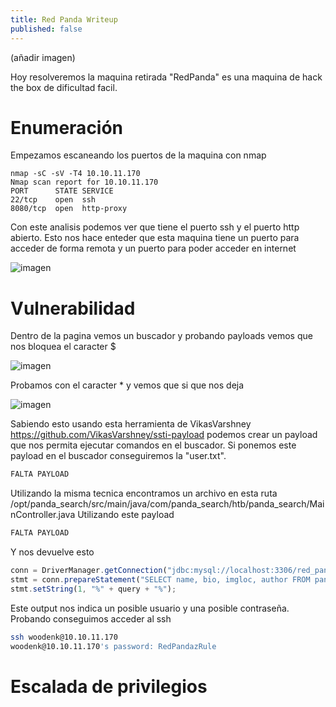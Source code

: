 ```yaml
---
title: Red Panda Writeup
published: false
---
```


(añadir imagen)

Hoy resolveremos la maquina retirada "RedPanda" es una maquina de hack the box de dificultad facil.

# [](#header-1) Enumeración

Empezamos escaneando los puertos de la maquina con nmap

```nmap
nmap -sC -sV -T4 10.10.11.170
Nmap scan report for 10.10.11.170
PORT      STATE SERVICE
22/tcp    open  ssh
8080/tcp  open  http-proxy
```
Con este analisis podemos ver que tiene el puerto ssh y el puerto http abierto. Esto nos hace enteder que esta maquina tiene un puerto para acceder de forma remota y un puerto para poder acceder en internet

![imagen](https://user-images.githubusercontent.com/109216235/185764843-feace9a3-e2e5-43e9-a1c4-3271e7620de2.png)

# [](#header-2) Vulnerabilidad

Dentro de la pagina vemos un buscador y probando payloads vemos que nos bloquea el caracter $

![imagen](https://user-images.githubusercontent.com/109216235/185764827-93488e1f-c4de-4f1c-b9fb-d89c58276616.png)

Probamos con el caracter * y vemos que si que nos deja

![imagen](https://user-images.githubusercontent.com/109216235/185764892-8e6c1201-4efe-42bd-a6c4-26852677a38e.png)

Sabiendo esto usando esta herramienta de VikasVarshney https://github.com/VikasVarshney/ssti-payload podemos crear un payload que nos permita ejecutar comandos en el buscador. Si ponemos este payload en el buscador conseguiremos la "user.txt".

```javascript
FALTA PAYLOAD
```
Utilizando la misma tecnica encontramos un archivo en esta ruta /opt/panda_search/src/main/java/com/panda_search/htb/panda_search/MainController.java Utilizando este payload 

```javascript
FALTA PAYLOAD
```

Y nos devuelve esto

```javascript
conn = DriverManager.getConnection("jdbc:mysql://localhost:3306/red_panda", "woodenk", "RedPandazRule");
stmt = conn.prepareStatement("SELECT name, bio, imgloc, author FROM pandas WHERE name LIKE ?");
stmt.setString(1, "%" + query + "%");
```

Este output nos indica un posible usuario y una posible contraseña. Probando conseguimos acceder al ssh
```bash
ssh woodenk@10.10.11.170
woodenk@10.10.11.170's password: RedPandazRule
```

# [](#header-3) Escalada de privilegios

